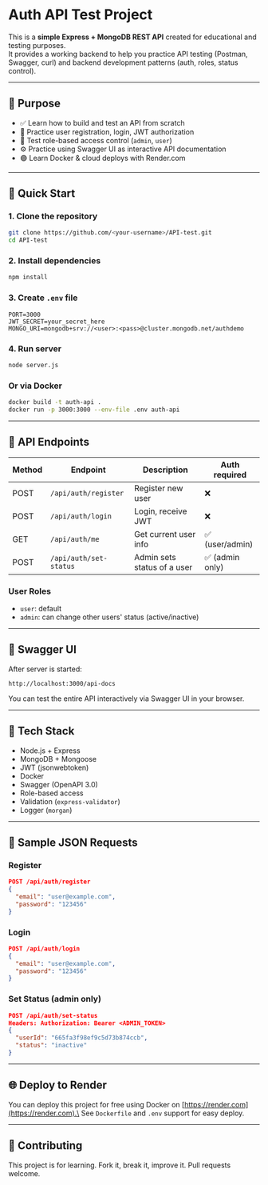 # Auth API Test Project

This is a **simple Express + MongoDB REST API** created for educational and testing purposes.\
It provides a working backend to help you practice API testing (Postman, Swagger, curl) and backend development patterns (auth, roles, status control).

---

## 🌟 Purpose

- ✅ Learn how to build and test an API from scratch
- 🔐 Practice user registration, login, JWT authorization
- 𞴑 Test role-based access control (`admin`, `user`)
- ⚙️ Practice using Swagger UI as interactive API documentation
- 🟣 Learn Docker & cloud deploys with Render.com

---

## 🚀 Quick Start

### 1. Clone the repository

```bash
git clone https://github.com/<your-username>/API-test.git
cd API-test
```

### 2. Install dependencies

```bash
npm install
```

### 3. Create `.env` file

```env
PORT=3000
JWT_SECRET=your_secret_here
MONGO_URI=mongodb+srv://<user>:<pass>@cluster.mongodb.net/authdemo
```

### 4. Run server

```bash
node server.js
```

### Or via Docker

```bash
docker build -t auth-api .
docker run -p 3000:3000 --env-file .env auth-api
```

---

## 🔗 API Endpoints

| Method | Endpoint               | Description                 | Auth required  |
| ------ | ---------------------- | --------------------------- | -------------- |
| POST   | `/api/auth/register`   | Register new user           | ❌              |
| POST   | `/api/auth/login`      | Login, receive JWT          | ❌              |
| GET    | `/api/auth/me`         | Get current user info       | ✅ (user/admin) |
| POST   | `/api/auth/set-status` | Admin sets status of a user | ✅ (admin only) |

### User Roles

- `user`: default
- `admin`: can change other users' status (active/inactive)

---

## 📘 Swagger UI

After server is started:

```text
http://localhost:3000/api-docs
```

You can test the entire API interactively via Swagger UI in your browser.

---

## 📌 Tech Stack

- Node.js + Express
- MongoDB + Mongoose
- JWT (jsonwebtoken)
- Docker
- Swagger (OpenAPI 3.0)
- Role-based access
- Validation (`express-validator`)
- Logger (`morgan`)

---

## 🧪 Sample JSON Requests

### Register

```json
POST /api/auth/register
{
  "email": "user@example.com",
  "password": "123456"
}
```

### Login

```json
POST /api/auth/login
{
  "email": "user@example.com",
  "password": "123456"
}
```

### Set Status (admin only)

```json
POST /api/auth/set-status
Headers: Authorization: Bearer <ADMIN_TOKEN>
{
  "userId": "665fa3f98ef9c5d73b874ccb",
  "status": "inactive"
}
```

---

## 🌐 Deploy to Render

You can deploy this project for free using Docker on [https://render.com](https://render.com).\
See `Dockerfile` and `.env` support for easy deploy.

---

## 🤝 Contributing

This project is for learning. Fork it, break it, improve it. Pull requests welcome.